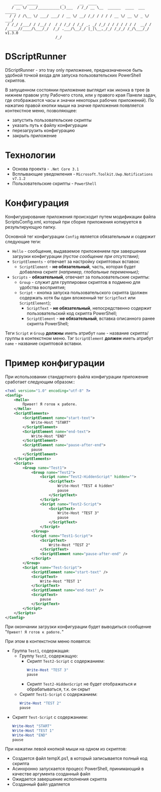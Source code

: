 ```
    ____  _____           _       __  ____                             
   / __ \/ ___/__________(_)___  / /_/ __ \__  ______  ____  ___  _____
  / / / /\__ \/ ___/ ___/ / __ \/ __/ /_/ / / / / __ \/ __ \/ _ \/ ___/
 / /_/ /___/ / /__/ /  / / /_/ / /_/ _, _/ /_/ / / / / / / /  __/ /    
/_____//____/\___/_/  /_/ .___/\__/_/ |_|\__,_/_/ /_/_/ /_/\___/_/     v1.3.0
                       /_/                                             
```

# DScriptRunner

DScriptRunner - это tray only приложение, предназначенное быть удобной точкой входа для запуска пользовательских PowerShell скриптов.

В запущенном состоянии приложение выглядит как иконка в трее (в нижнем правом углу Рабочего стола, или у правого края Панели задач, где отображаются часы и значки некоторых рабочих приложений). По нажатию правой кнопки мыши на значке приложения появляется контекстное меню, позволяющее:
- запустить пользовательские скрипты
- указать путь к файлу конфигурации
- перезагрузить конфигурацию
- закрыть приложение

# Технологии 

- Основа проекта - `.Net Core 3.1`
- Всплывающие уведомления - `Microsoft.Toolkit.Uwp.Notifications v7.1.2`
- Пользовательские скрипты - `PowerShell`

# Конфигурация

Конфигурирование приложения происходит путем модификации файла ScriptsConfig.xml, который при сборке приложения копируется в результирующую папку.

Основной тег конфигурации `Config` является обязательным и содержит следующие теги:
- `Hello` - сообщение, выдаваемое приложением при завершении загрузки конфигурации _(пустое сообщение при отсутствии)_;
- `ScriptElements` - отвечает за настройку скриптовых вставок:
  - `ScriptElement` - **не обязательный**, часть, которая будет добавлена скрипт _(например, глобальные переменные)_;
- `Scripts` - **обязательный**, отвечает за пользовательские скрипты:
  - `Group` - служит для группировки скриптов в подменю для удобства восприятия;
  - `Script` - кнопка запуска пользовательского скрипта (должен содержать хотя бы один вложенный тег `ScriptText` или `ScriptElement`);
    - `ScriptText` - **не обязательный**, непосредственно содержит пользовательский код скрипта PowerShell;
    - `ScriptElement` - **не обязательный**, вставка описанного ранее скрипта PowerShell;

Теги `Script` и `Group` **должны** иметь атрибут `name` - название скрипта/группы в контекстном меню. Тэг `ScriptElement` **должен** иметь атрибут `name` - название скриптовой вставки.

# Пример конфигурации

При использовании стандартного файла конфигурации приложение сработает следующим образом::

```xml
<?xml version="1.0" encoding="utf-8" ?>
<Config>
    <Hello>
        Привет! Я готов к работе.
    </Hello>
    <ScriptElements>
        <ScriptElement name="start-text">
            Write-Host "START"
        </ScriptElement>
        <ScriptElement name="end-text">
            Write-Host "END"
        </ScriptElement>
        <ScriptElement name="pause-after-end">
            pause
        </ScriptElement>
    </ScriptElements>
    <Scripts>
        <Group name="Test1">
            <Group name="Test2">
                <Script name="Test2-HiddenScript" hidden="">
                    <ScriptText>
                        Write-Host "TEST 4 hidden"
                        pause
                    </ScriptText>
                </Script>
                <Script name="Test2-Script">
                    <ScriptText>
                        Write-Host "TEST 3"
                        pause
                    </ScriptText>
                </Script>
            </Group>
            <Script name="Test1-Script">
                <ScriptText>
                    Write-Host "TEST 2"
                </ScriptText>
                <ScriptElement name="pause-after-end" />
            </Script>
        </Group>
        <Script name="Test-Script">
            <ScriptElement name="start-text" />
            <ScriptText>
                Write-Host "TEST 1"
            </ScriptText>
            <ScriptElement name="end-text" />
            <ScriptText>
                pause
            </ScriptText>
        </Script>
    </Scripts>
</Config>
```

При окончании загрузки конфигурации будет выводиться сообщение "`Привет! Я готов к работе.`"

При этом в контекстном меню появятся:
- Группа `Test1`, содержащая:
    - Группу `Test2`, содержащую:
        - Скрипт `Test2-Script` с содержанием:
            ```powershell
            Write-Host "TEST 3"
            pause
            ```
        - Скрипт `Test2-HiddenScript` не будет отображаться и обрабатываться, т.к. он скрыт
    - Скрипт `Test1-Script` с содержанием:
        ```powershell
        Write-Host "TEST 2"
        pause
        ```
- Скрипт `Test-Script` с содержанием:
    ```powershell
    Write-Host "START"
    Write-Host "TEST 1"
    Write-Host "END"
    pause
    ```

При нажатии левой кнопкой мыши на одном из скриптов:
- Создается файл tempX.ps1, в который записывается полный код скрипта
- Асинхронно запускается процесс PowerShell, принимающий в качестве аргумента созданный файл
- Ожидается завершение исполнения скрипта
- Созданный файл удаляется